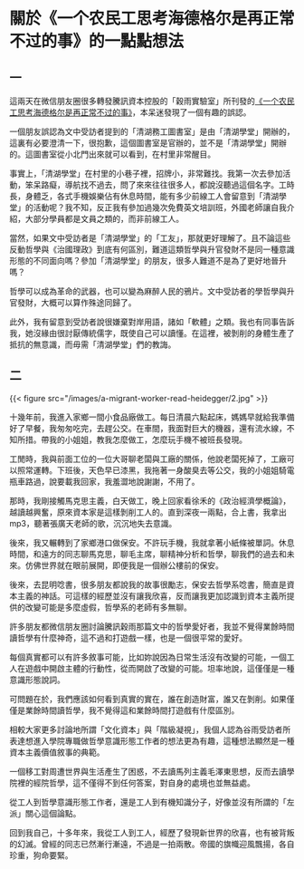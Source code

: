 # 關於《一个农民工思考海德格尔是再正常不过的事》的一點點想法


## 一

這兩天在微信朋友圈很多轉發騰訊資本控股的「穀雨實驗室」所刊發的[《一个农民工思考海德格尔是再正常不过的事》](https://mp.weixin.qq.com/s/5bjMfqgqEZNGr8ZHaRzGuA)，本呆迷發現了一個有趣的誤認。

一個朋友誤認為文中受訪者提到的「清湖務工圖書室」是由「清湖學堂」開辦的，這裏有必要澄清一下，很抱歉，這個圖書室是官辦的，並不是「清湖學堂」開辦的。這圖書室從小北門出來就可以看到，在村里非常醒目。

事實上，「清湖學堂」在村里的小巷子裡，招牌小，非常難找。我第一次去參加活動，笨呆路癡，導航找不過去，問了來來往往很多人，都說沒聽過這個名字。工時長，身體乏，各式手機娛樂佔有休息時間，能有多少前線工人會留意到「清湖學堂」的活動呢？我不知，反正我有參加過幾次免費英文培訓班，外國老師讓自我介紹，大部分學員都是文員之類的，而非前線工人。

當然，如果文中受訪者是「清湖學堂」的「工友」，那就更好理解了。且不論這些反動哲學與《治國理政》到底有何區別，難道這類哲學與升官發財不是同一種意識形態的不同面向嗎？參加「清湖學堂」的朋友，很多人難道不是為了更好地晉升嗎？

哲學可以成為革命的武器，也可以變為麻醉人民的鴉片。文中受訪者的學哲學與升官發財，大概可以算作殊途同歸了。

此外，我有留意到受訪者說很嫌棄對岸用語，諸如「軟體」之類。我也有同事告訴我，她沒緣由很討厭傳統儒字，既使自己可以讀懂。在這裡，被剝削的身體生產了抵抗的無意識，而毋需「清湖學堂」們的教誨。

## 二

{{< figure src="/images/a-migrant-worker-read-heidegger/2.jpg" >}}

十幾年前，我進入家鄉一間小食品廠做工。每日清晨六點起床，媽媽早就給我準備好了早餐，我匆匆吃完，去趕公交。在車間，我面對巨大的機器，還有流水線，不知所措。帶我的小姐姐，教我怎麼做工，怎麼玩手機不被班長發現。

工閒時，我與前面工位的一位大哥聊老闆與工廠的關係，他說老闆死掉了，工廠可以照常運轉。下班後，天色早已漆黑，我拖著一身酸臭去等公交，我的小姐姐騎電瓶車路過，說要載我回家，我羞澀地說謝謝，不用了。

那時，我剛接觸馬克思主義，白天做工，晚上回家看徐禾的《政治經濟學概論》，越讀越興奮，原來資本家是這樣剝削工人的。直到深夜一兩點，合上書，我拿出mp3，聽著張廣天老師的歌，沉沉地失去意識。

後來，我又輾轉到了家鄉港口做保安。不許玩手機，我就拿著小紙條被單詞。休息時間，和遠方的同志聊馬克思，聊毛主席，聊精神分析和哲學，聊我們的過去和未來。仿佛世界就在眼前展開，即便我是一個辦公樓前的保安。

後來，去昆明唸書，很多朋友都說我的故事很勵志，保安去哲學系唸書，簡直是資本主義的神話。可這樣的經歷並沒有讓我欣喜，反而讓我更加認識到資本主義所提供的改變可能是多麼虛假，哲學系的老師有多無聊。

許多朋友都微信朋友圈討論騰訊穀雨那篇文中的哲學愛好者，我並不覺得業餘時間讀哲學有什麼神奇，這不過和打遊戲一樣，也是一個很平常的愛好。

每個真實都可以有許多敘事可能，比如妳說因為日常生活沒有改變的可能，一個工人在遊戲中開啟主體的行動性，從而開啟了改變的可能。坦率地說，這僅僅是一種意識形態說詞。

可問題在於，我們應該如何看到真實的實在，誰在創造財富，誰又在剝削。如果僅僅是業餘時間讀哲學，我不覺得這和業餘時間打遊戲有什麼區別。

相較大家更多討論地所謂「文化資本」與「階級凝視」，我個人認為谷雨受訪者所表達想進入學院專職做哲學意識形態工作者的想法更為有趣，這種想法顯然是一種資本主義價值敘事的典範。

一個移工對周遭世界與生活產生了困惑，不去讀馬列主義毛澤東思想，反而去讀學院裡的經院哲學，這不僅得不到任何答案，對自身的處境也並無益處。

從工人到哲學意識形態工作者，還是工人到有機知識分子，好像並沒有所謂的「左派」關心這個論點。

回到我自己，十多年來，我從工人到工人，經歷了發現新世界的欣喜，也有被背叛的幻滅。曾經的同志已然漸行漸遠，不過是一拍兩散。帝國的旗幟迎風飄揚，各自珍重，狗命要緊。
